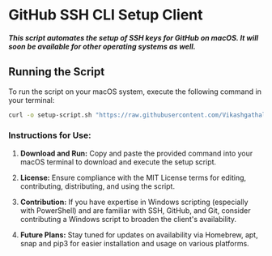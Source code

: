 # GitHub SSH CLI Setup Client

##### This script automates the setup of SSH keys for GitHub on macOS. It will soon be available for other operating systems as well.

## Running the Script

To run the script on your macOS system, execute the following command in your terminal:

```bash
curl -o setup-script.sh "https://raw.githubusercontent.com/Vikashgathala/git-ssh-cli-client/main/setup-script.sh" && sh setup-script.sh
```

### Instructions for Use:

1. **Download and Run:**
   Copy and paste the provided command into your macOS terminal to download and execute the setup script.

2. **License:**
   Ensure compliance with the MIT License terms for editing, contributing, distributing, and using the script.

3. **Contribution:**
   If you have expertise in Windows scripting (especially with PowerShell) and are familiar with SSH, GitHub, and Git, consider contributing a Windows script to broaden the client's availability.

4. **Future Plans:**
   Stay tuned for updates on availability via Homebrew, apt, snap and pip3 for easier installation and usage on various platforms.
